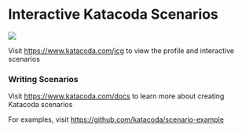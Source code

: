 # Interactive Katacoda Scenarios

[![](http://shields.katacoda.com/katacoda/jcg/count.svg)](https://www.katacoda.com/jcg "Get your profile on Katacoda.com")

Visit https://www.katacoda.com/jcg to view the profile and interactive scenarios

### Writing Scenarios
Visit https://www.katacoda.com/docs to learn more about creating Katacoda scenarios

For examples, visit https://github.com/katacoda/scenario-example
